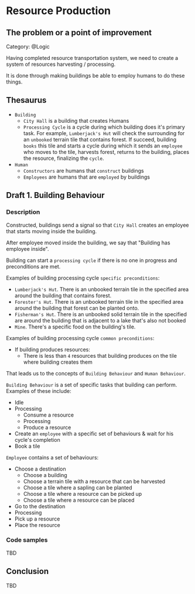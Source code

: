 # Resource Production

## The problem or a point of improvement

Category: @Logic

Having completed resource transportation system, we need to create a system of resources harvesting / processing.

It is done through making buildings be able to employ humans to do these things.

## Thesaurus

- `Building`
  - `City Hall` is a building that creates Humans
  - `Processing Cycle` is a cycle during which building does it's primary task. For example, `Lumberjack's Hut` will
    check the surrounding for an `unbooked` terrain tile that contains forest. If succeed, building `books` this tile
    and starts a cycle during which it sends an `employee` who moves to the tile, harvests forest, returns to the
    building, places the resource, finalizing the `cycle`.
- `Human`
  - `Constructors` are humans that `construct` buildings
  - `Employees` are humans that are `employed` by buildings

## Draft 1. Building Behaviour

### Description

Constructed, buildings send a signal so that `City Hall` creates an employee that starts moving inside the building.

After employee moved inside the building, we say that "Building has employee inside".

Building can start a `processing cycle` if there is no one in progress and preconditions are met.

Examples of building processing cycle `specific preconditions`:

- `Lumberjack's Hut`. There is an unbooked terrain tile in the specified area around the building that contains forest.
- `Forester's Hut`. There is an unbooked terrain tile in the specified area around the building that forest can be
  planted onto.
- `Fisherman's Hut`. There is an unbooked solid terrain tile in the specified are around the building that is adjacent
  to a lake that's also not booked
- `Mine`. There's a specific food on the building's tile.

Examples of building processing cycle `common preconditions`:

- If building produces resources:
  - There is less than `4` resources that building produces on the tile where building creates them

That leads us to the concepts of `Building Behaviour` and `Human Behaviour`.

`Building Behaviour` is a set of specific tasks that building can perform. Examples of these include:

- Idle
- Processing
  - Consume a resource
  - Processing
  - Produce a resource
- Create an `employee` with a specific set of behaviours & wait for his cycle's completion
- Book a tile

`Employee` contains a set of behaviours:

- Choose a destination
  - Choose a building
  - Choose a terrain tile with a resource that can be harvested
  - Choose a tile where a sapling can be planted
  - Choose a tile where a resource can be picked up
  - Choose a tile where a resource can be placed
- Go to the destination
- Processing
- Pick up a resource
- Place the resource

### Code samples

TBD

## Conclusion

TBD
